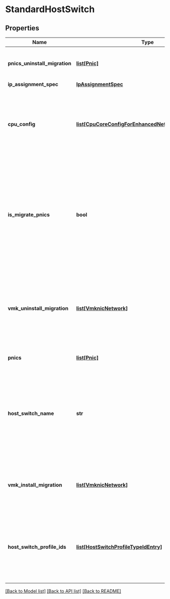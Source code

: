 # StandardHostSwitch

## Properties
Name | Type | Description | Notes
------------ | ------------- | ------------- | -------------
**pnics_uninstall_migration** | [**list[Pnic]**](Pnic.md) | The pnics to be migrated out to a non N-VDS switch during transport node deletion. | [optional] 
**ip_assignment_spec** | [**IpAssignmentSpec**](IpAssignmentSpec.md) |  | [optional] 
**cpu_config** | [**list[CpuCoreConfigForEnhancedNetworkingStackSwitch]**](CpuCoreConfigForEnhancedNetworkingStackSwitch.md) | CPU configuration specifies number of Logical cpu cores (Lcores) per Non Uniform Memory Access (NUMA) node dedicated to Enhanced Networking Stack enabled HostSwitch to get the best performance. | [optional] 
**is_migrate_pnics** | **bool** | If the pnics specified in the pnics field are used by a single Vsphere Standard Switch or DVS, then migrate the pnics to N-VDS. If any two pnics are not used by the same Vsphere Standard Switch or DVS, it is not supported. In such cases, please migrate them in multiple steps, one Vsphere Standard Switch or DVS at a time. | [optional] [default to False]
**vmk_uninstall_migration** | [**list[VmknicNetwork]**](VmknicNetwork.md) | The vmk interfaces and the associated portgroups on the VSS/DVS. This field is realized on the host during transport node deletion or NSX uninstallation to specify the destination for all vmks on N-VDS switches. | [optional] 
**pnics** | [**list[Pnic]**](Pnic.md) | Physical NICs connected to the host switch | [optional] 
**host_switch_name** | **str** | If this name is unset or empty then the default host switch name will be used. The name must be unique among all host switches specified in a given transport node; unset name, empty name and the default host switch name are considered the same in terms of uniqueness. | [optional] [default to 'nsxDefaultHostSwitch']
**vmk_install_migration** | [**list[VmknicNetwork]**](VmknicNetwork.md) | The vmk interfaces and the associated logical switches on the host switch. The state of this field is realized on the transport node during creation and update. | [optional] 
**host_switch_profile_ids** | [**list[HostSwitchProfileTypeIdEntry]**](HostSwitchProfileTypeIdEntry.md) | host switch profiles bound to this host switch. If a profile ID is not provided for any HostSwitchProfileType that is supported by the transport node, the corresponding default profile will be bound to the host switch. | [optional] 

[[Back to Model list]](../README.md#documentation-for-models) [[Back to API list]](../README.md#documentation-for-api-endpoints) [[Back to README]](../README.md)

